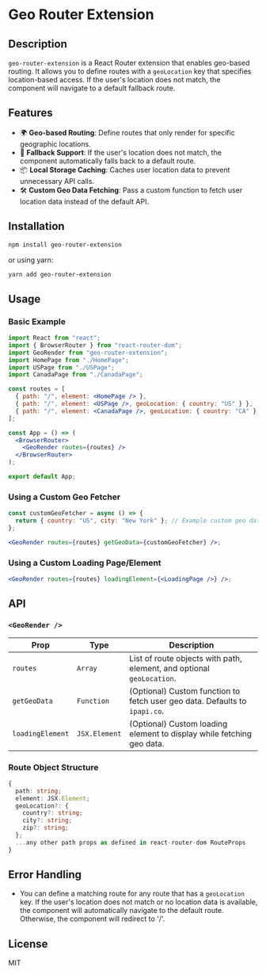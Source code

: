 # Geo Router Extension

## Description

`geo-router-extension` is a React Router extension that enables geo-based routing. It allows you to define routes with a `geoLocation` key that specifies location-based access. If the user's location does not match, the component will navigate to a default fallback route.

## Features

- 🌍 **Geo-based Routing**: Define routes that only render for specific geographic locations.
- 🔄 **Fallback Support**: If the user's location does not match, the component automatically falls back to a default route.
- 📦 **Local Storage Caching**: Caches user location data to prevent unnecessary API calls.
- 🛠 **Custom Geo Data Fetching**: Pass a custom function to fetch user location data instead of the default API.

## Installation

```sh
npm install geo-router-extension
```

or using yarn:

```sh
yarn add geo-router-extension
```

## Usage

### Basic Example

```jsx
import React from "react";
import { BrowserRouter } from "react-router-dom";
import GeoRender from "geo-router-extension";
import HomePage from "./HomePage";
import USPage from "./USPage";
import CanadaPage from "./CanadaPage";

const routes = [
  { path: "/", element: <HomePage /> },
  { path: "/", element: <USPage />, geoLocation: { country: "US" } },
  { path: "/", element: <CanadaPage />, geoLocation: { country: "CA" } },
];

const App = () => (
  <BrowserRouter>
    <GeoRender routes={routes} />
  </BrowserRouter>
);

export default App;
```

### Using a Custom Geo Fetcher

```jsx
const customGeoFetcher = async () => {
  return { country: "US", city: "New York" }; // Example custom geo data
};

<GeoRender routes={routes} getGeoData={customGeoFetcher} />;
```

### Using a Custom Loading Page/Element

```jsx
<GeoRender routes={routes} loadingElement={<LoadingPage />} />;
```

## API

### `<GeoRender />`

| Prop         | Type       | Description                                                                |
| ------------ | ---------- | -------------------------------------------------------------------------- |
| `routes`     | `Array`    | List of route objects with path, element, and optional `geoLocation`.      |
| `getGeoData` | `Function` | (Optional) Custom function to fetch user geo data. Defaults to `ipapi.co`. |
| `loadingElement` | `JSX.Element` | (Optional) Custom loading element to display while fetching geo data. |

### Route Object Structure

```ts
{
  path: string;
  element: JSX.Element;
  geoLocation?: {
    country?: string;
    city?: string;
    zip?: string;
  };
  ...any other path props as defined in react-router-dom RouteProps
}
```

## Error Handling

- You can define a matching route for any route that has a `geoLocation` key. If the user's location does not match 
  or no location data is available, 
  the component will automatically navigate to the default route. Otherwise, the component will redirect to '/'.

## License

MIT

